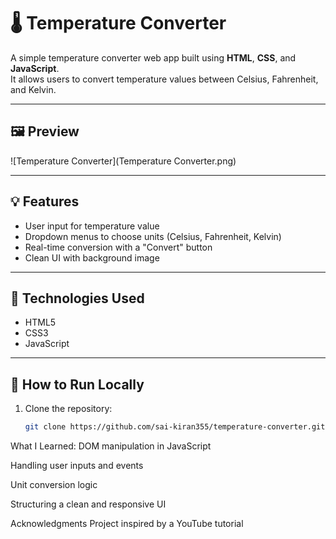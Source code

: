 # 🌡️ Temperature Converter

A simple temperature converter web app built using **HTML**, **CSS**, and **JavaScript**.  
It allows users to convert temperature values between Celsius, Fahrenheit, and Kelvin.

---

## 🖼️ Preview

![Temperature Converter](Temperature Converter.png)

---

## 💡 Features

- User input for temperature value
- Dropdown menus to choose units (Celsius, Fahrenheit, Kelvin)
- Real-time conversion with a "Convert" button
- Clean UI with background image

---

## 🧱 Technologies Used

- HTML5
- CSS3
- JavaScript

---

## 🚀 How to Run Locally

1. Clone the repository:
   ```bash
   git clone https://github.com/sai-kiran355/temperature-converter.git

What I Learned:
DOM manipulation in JavaScript

Handling user inputs and events

Unit conversion logic

Structuring a clean and responsive UI

Acknowledgments
Project inspired by a YouTube tutorial
